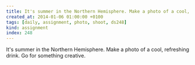 ```yaml
---
title: It's summer in the Northern Hemisphere. Make a photo of a cool, refreshing drink. Go for something creative.
created_at: 2014-01-06 01:00:00 +0100
tags: [daily, assignment, photo, shoot, ds248]
kind: assignment
index: 248
---
```


It's summer in the Northern Hemisphere. Make a photo of a cool, refreshing drink. Go for something creative.
